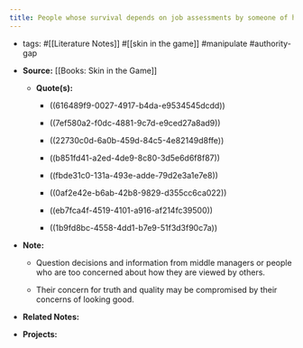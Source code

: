 ```yaml
---
title: People whose survival depends on job assessments by someone of higher rank in an organization cannot be trusted for critical decisions
---
```


- tags: #[[Literature Notes]] #[[skin in the game]] #manipulate #authority-gap

- **Source:** [[Books: Skin in the Game]]
	 - **Quote(s):** 
		 - ((616489f9-0027-4917-b4da-e9534545dcdd))

		 - ((7ef580a2-f0dc-4881-9c7d-e9ced27a8ad9))

		 - ((22730c0d-6a0b-459d-84c5-4e82149d8ffe))

		 - ((b851fd41-a2ed-4de9-8c80-3d5e6d6f8f87))

		 - ((fbde31c0-131a-493e-adde-79d2e3a1e7e8))

		 - ((0af2e42e-b6ab-42b8-9829-d355cc6ca022))

		 - ((eb7fca4f-4519-4101-a916-af214fc39500))

		 - ((1b9fd8bc-4558-4dd1-b7e9-51f3d3f90c7a))

- **Note:**
	 - Question decisions and information from middle managers or people who are too concerned about how they are viewed by others.

	 - Their concern for truth and quality may be compromised by their concerns of looking good.

- **Related Notes:**

- **Projects:**
